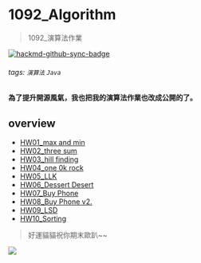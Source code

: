 # 1092_Algorithm

> 1092_演算法作業

[![hackmd-github-sync-badge](https://hackmd.io/NRt0C7OHTAKlyU2YjHB9aA/badge)](https://hackmd.io/NRt0C7OHTAKlyU2YjHB9aA)

###### tags: `演算法` `Java`

**為了提升開源風氣，我也把我的演算法作業也改成公開的了。**

## overview
* [HW01_max and min](https://github.com/AndyChiangSH/1092_Algorithm/tree/master/src/hw01)
* [HW02_three sum](https://github.com/AndyChiangSH/1092_Algorithm/tree/master/src/hw02)
* [HW03_hill finding](https://github.com/AndyChiangSH/1092_Algorithm/tree/master/src/hw03)
* [HW04_one 0k rock](https://github.com/AndyChiangSH/1092_Algorithm/tree/master/src/hw04)
* [HW05_LLK](https://github.com/AndyChiangSH/1092_Algorithm/tree/master/src/hw05)
* [HW06_Dessert Desert](https://github.com/AndyChiangSH/1092_Algorithm/tree/master/src/hw06)
* [HW07_Buy Phone](https://github.com/AndyChiangSH/1092_Algorithm/tree/master/src/hw07)
* [HW08_Buy Phone v2.](https://github.com/AndyChiangSH/1092_Algorithm/tree/master/src/hw08)
* [HW09_LSD](https://github.com/AndyChiangSH/1092_Algorithm/tree/master/src/hw09)
* [HW10_Sorting](https://github.com/AndyChiangSH/1092_Algorithm/tree/master/src/hw10)

> 好運貓貓祝你期末歐趴~~

![](https://i.imgur.com/U7tXkC1.gif)

